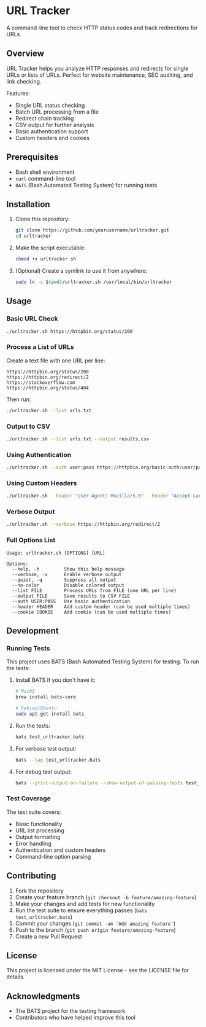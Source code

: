 # URL Tracker

A command-line tool to check HTTP status codes and track redirections for URLs.

## Overview

URL Tracker helps you analyze HTTP responses and redirects for single URLs or lists of URLs. Perfect for website maintenance, SEO auditing, and link checking.

Features:
- Single URL status checking
- Batch URL processing from a file
- Redirect chain tracking
- CSV output for further analysis
- Basic authentication support
- Custom headers and cookies

## Prerequisites

- Bash shell environment
- `curl` command-line tool
- `BATS` (Bash Automated Testing System) for running tests

## Installation

1. Clone this repository:
   ```bash
   git clone https://github.com/yourusername/urltracker.git
   cd urltracker
   ```

2. Make the script executable:
   ```bash
   chmod +x urltracker.sh
   ```

3. (Optional) Create a symlink to use it from anywhere:
   ```bash
   sudo ln -s $(pwd)/urltracker.sh /usr/local/bin/urltracker
   ```

## Usage

### Basic URL Check

```bash
./urltracker.sh https://httpbin.org/status/200
```

### Process a List of URLs

Create a text file with one URL per line:
```
https://httpbin.org/status/200
https://httpbin.org/redirect/2
https://stackoverflow.com
https://httpbin.org/status/404
```

Then run:
```bash
./urltracker.sh --list urls.txt
```

### Output to CSV

```bash
./urltracker.sh --list urls.txt --output results.csv
```

### Using Authentication

```bash
./urltracker.sh --auth user:pass https://httpbin.org/basic-auth/user/pass
```

### Using Custom Headers

```bash
./urltracker.sh --header "User-Agent: Mozilla/5.0" --header "Accept-Language: en-US" https://httpbin.org/status/200
```

### Verbose Output

```bash
./urltracker.sh --verbose https://httpbin.org/redirect/2
```

### Full Options List

```
Usage: urltracker.sh [OPTIONS] [URL]

Options:
  --help, -h         Show this help message
  --verbose, -v      Enable verbose output
  --quiet, -q        Suppress all output
  --no-color         Disable colored output
  --list FILE        Process URLs from FILE (one URL per line)
  --output FILE      Save results to CSV FILE
  --auth USER:PASS   Use basic authentication
  --header HEADER    Add custom header (can be used multiple times)
  --cookie COOKIE    Add cookie (can be used multiple times)
```

## Development

### Running Tests

This project uses BATS (Bash Automated Testing System) for testing. To run the tests:

1. Install BATS if you don't have it:
   ```bash
   # MacOS
   brew install bats-core
   
   # Debian/Ubuntu
   sudo apt-get install bats
   ```

2. Run the tests:
   ```bash
   bats test_urltracker.bats
   ```

3. For verbose test output:
   ```bash
   bats --tap test_urltracker.bats
   ```

4. For debug test output:
   ```bash
   bats --print-output-on-failure --show-output-of-passing-tests test_urltracker.bats
   ```

### Test Coverage

The test suite covers:
- Basic functionality
- URL list processing
- Output formatting
- Error handling
- Authentication and custom headers
- Command-line option parsing

## Contributing

1. Fork the repository
2. Create your feature branch (`git checkout -b feature/amazing-feature`)
3. Make your changes and add tests for new functionality
4. Run the test suite to ensure everything passes (`bats test_urltracker.bats`)
5. Commit your changes (`git commit -am 'Add amazing feature'`)
6. Push to the branch (`git push origin feature/amazing-feature`)
7. Create a new Pull Request

## License

This project is licensed under the MIT License - see the LICENSE file for details.

## Acknowledgments

- The BATS project for the testing framework
- Contributors who have helped improve this tool